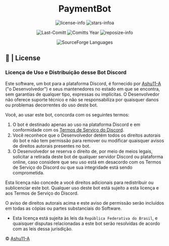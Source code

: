 <div align="center">

# PaymentBot

![license-info](https://img.shields.io/github/license/Ashu11-A/PaymentBot?logo=gnu&style=for-the-badge&colorA=302D41&colorB=f9e2af&logoColor=f9e2af)
![stars-infoa](https://img.shields.io/github/stars/Ashu11-A/PaymentBot?colorA=302D41&colorB=f9e2af&style=for-the-badge)

![Last-Comitt](https://img.shields.io/github/last-commit/Ashu11-A/PaymentBot?style=for-the-badge&colorA=302D41&colorB=b4befe)
![Comitts Year](https://img.shields.io/github/commit-activity/y/Ashu11-A/PaymentBot?style=for-the-badge&colorA=302D41&colorB=f9e2af&logoColor=f9e2af)
![reposize-info](https://img.shields.io/github/repo-size/Ashu11-A/PaymentBot?style=for-the-badge&colorA=302D41&colorB=90dceb)

![SourceForge Languages](https://img.shields.io/github/languages/top/Ashu11-A/PaymentBot?style=for-the-badge&colorA=302D41&colorB=90dceb)

</div>
<div align="left">




## 📃 | License

### Licença de Uso e Distribuição desse Bot Discord

Este software, um bot para a plataforma Discord, é fornecido por [Ashu11-A](https://github.com/Ashu11-A) ("o Desenvolvedor") e seus mantenedores no estado em que se encontra, sem garantias de qualquer tipo, expressas ou implícitas. O Desenvolvedor não oferece suporte técnico e não se responsabiliza por quaisquer danos ou problemas decorrentes do uso deste bot.

Você, ao usar este bot, concorda com os seguintes termos:

1. O bot é destinado apenas ao uso na plataforma Discord e em conformidade com os [Termos de Serviço do Discord](https://discord.com/terms).
2. Você reconhece que o Desenvolvedor detém todos os direitos autorais do bot e não tem permissão para remover ou modificar quaisquer avisos de direitos autorais presentes no bot.
3. O Desenvolvedor se reserva o direito de, por meio de meios legais, solicitar a retirada deste bot de qualquer servidor Discord ou plataforma online, caso considere que seu uso está em desacordo com os Termos de Serviço do Discord ou que sua integridade está sendo comprometida.

Esta licença não concede a você direitos adicionais para redistribuir ou sublicenciar este bot. Qualquer uso deste bot está sujeito a esta licença e aos Termos de Serviço do Discord.

O aviso de direitos autorais acima e este aviso de permissão serão incluídos em todas as cópias ou partes substanciais do Software.

- Esta licença está sujeita às leis da ``República Federativa do Brasil``, e quaisquer disputas relacionadas a este bot serão resolvidas de acordo com as leis dessa jurisdição.

© [Ashu11-A](https://github.com/Ashu11-A)

</div>
